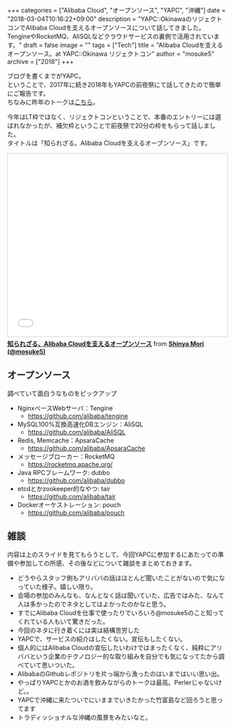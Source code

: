 +++
categories = ["Alibaba Cloud", "オープンソース", "YAPC", "沖縄"]
date = "2018-03-04T10:16:22+09:00"
description = "YAPC::OkinawaのリジェクトコンでAlibaba Cloudを支えるオープンソースについて話してきました。TengineやRocketMQ、AliSQLなどクラウドサービスの裏側で活用されています。"
draft = false
image = ""
tags = ["Tech"]
title = "Alibaba Cloudを支えるオープンソース。at YAPC::Okinawa リジェクトコン"
author = "mosuke5"
archive = ["2018"]
+++

ブログを書くまでがYAPC。  
ということで、2017年に続き2018年もYAPCの前夜祭にて話してきたので簡単にご報告です。  
ちなみに昨年のトークは[こちら](https://blog.mosuke.tech/entry/2017/07/01/yapc_fukuoka/)。

今年はLT枠ではなく、リジェクトコンということで、本番のエントリーには選ばれなかったが、補欠枠ということで前夜祭で20分の枠をもらって話しました。  
タイトルは「知られざる。Alibaba Cloudを支えるオープンソース」です。
<!--more-->

<iframe src="//www.slideshare.net/slideshow/embed_code/key/4R1gJJFb4rBGNm" width="510" height="420" frameborder="0" marginwidth="0" marginheight="0" scrolling="no" style="border:1px solid #CCC; border-width:1px; margin-bottom:5px; max-width: 100%;" allowfullscreen> </iframe> <div style="margin-bottom:5px"> <strong> <a href="//www.slideshare.net/mosuke5/alibaba-cloud-89353793" title="知られざる、Alibaba Cloudを支えるオープンソース" target="_blank">知られざる、Alibaba Cloudを支えるオープンソース</a> </strong> from <strong><a href="//www.slideshare.net/mosuke5" target="_blank">Shinya Mori (@mosuke5)</a></strong> </div>

## オープンソース
調べていて面白うなものをピックアップ

- NginxベースWebサーバ：Tengine
  - https://github.com/alibaba/tengine
- MySQL100%互換高速化DBエンジン：AliSQL
  - https://github.com/alibaba/AliSQL
- Redis, Memcache：ApsaraCache
  - https://github.com/alibaba/ApsaraCache
- メッセージブローカー：RocketMQ
  - https://rocketmq.apache.org/
- Java RPCフレームワーク: dubbo
  - https://github.com/alibaba/dubbo
- etcdとかzookeeper的なやつ: tair
  - https://github.com/alibaba/tair
- Dockerオーケストレーション: pouch
  - https://github.com/alibaba/pouch


## 雑談
内容は上のスライドを見てもらうとして、今回YAPCに参加するにあたっての準備や参加しての所感、その後などについて雑談をまとめておきます。

- どうやらスタッフ側もアリババの話はほとんど聞いたことがないので気になっていた様子。嬉しい限り。
- 会場の参加のみんなも、なんとなく話は聞いていた、広告ではみた、なんて人は多かったのでネタとしてはよかったのかなと思う。
- すでにAlibaba Cloudを仕事で使ったりでいろいろ@mosuke5のこと知ってくれている人もいて驚きだった。
- 今回のネタに行き着くには実は結構苦労した
- YAPCで、サービスの紹介はしたくない。宣伝もしたくない。
- 個人的にはAlibaba Cloudの宣伝したいわけではまったくなく、純粋にアリババという企業のテクノロジー的な取り組みを自分でも気になってたから調べていて思いついた。
- AlibabaのGithubレポジトリを片っ端から漁ったのはいまではいい思い出。
- やっぱりYAPCとかのお酒を飲みながらのトークは最高。Perlerじゃないけど。。
- YAPCで沖縄に来たついでにいままでいきたかった竹富島など回ろうと思ってます
- トラディッショナルな沖縄の風景をみたいなと。